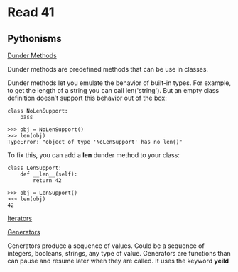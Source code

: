 # Read 41
## Pythonisms
[Dunder Methods](https://dbader.org/blog/python-dunder-methods)

Dunder methods are predefined methods that can be use in classes. 

Dunder methods let you emulate the behavior of built-in types. For example, to get the length of a string you can call len('string'). But an empty class definition doesn’t support this behavior out of the box:

```
class NoLenSupport:
    pass

>>> obj = NoLenSupport()
>>> len(obj)
TypeError: "object of type 'NoLenSupport' has no len()"
```
To fix this, you can add a __len__ dunder method to your class:
```
class LenSupport:
    def __len__(self):
        return 42

>>> obj = LenSupport()
>>> len(obj)
42
```

[Iterators](https://dbader.org/blog/python-iterators)

[Generators](https://dbader.org/blog/python-generators)

Generators produce a sequence of values. Could be a sequence of integers, booleans, strings, any type of value. Generators are functions than can pause and resume later when they are called. 
It uses the keyword **yeild**